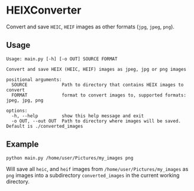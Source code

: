 # HEIXConverter

Convert and save `HEIC`, `HEIF` images as other formats (`jpg`, `jpeg`, `png`).

## Usage

```commandline
Usage: main.py [-h] [-o OUT] SOURCE FORMAT

Convert and save HEIX (HEIC, HEIF) images as jpeg, jpg or png images

positional arguments:
  SOURCE             Path to directory that contains HEIX images to convert
  FORMAT             format to convert images to, supported formats: jpeg, jpg, png

options:
  -h, --help         show this help message and exit
  -o OUT, --out OUT  Path to directory where images will be saved. Default is ./converted_images
```

## Example

```commandline
python main.py /home/user/Pictures/my_images png 
```

Will save all `heic`, and `heif` images from `/home/user/Pictures/my_images` as
`png` images into a subdirectory `converted_images` in the current working 
directory.
